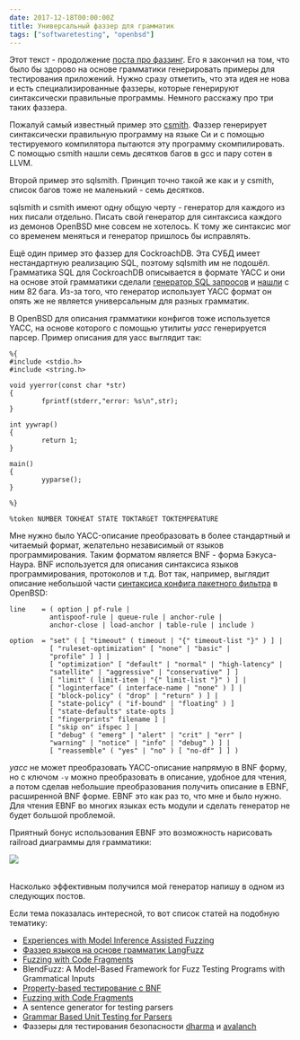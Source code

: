 ```yaml
---
date: 2017-12-18T00:00:00Z
title: Универсальный фаззер для грамматик
tags: ["softwaretesting", "openbsd"]
---
```


Этот текст - продолжение [поста про фаззинг](/2017/12/01/fuzzing.html). Его я
закончил на том, что было бы здорово на основе грамматики генерировать примеры
для тестирования приложений. Нужно сразу отметить, что эта идея не нова и есть
специализированные фаззеры, которые генерируют синтаксически правильные
программы. Немного расскажу про три таких фаззера.

Пожалуй самый известный пример это
[csmith](http://www.cs.utah.edu/~regehr/papers/pldi11-preprint.pdf). Фаззер
генерирует синтаксически правильную программу на языке Си и с помощью
тестируемого компилятора пытаются эту программу скомпилировать. С помощью
csmith нашли семь десятков багов в gcc и пару сотен в LLVM.

Второй пример это sqlsmith. Принцип точно такой же как и у csmith, список багов
тоже не маленький - семь десятков.

sqlsmith и csmith имеют одну общую черту - генератор для каждого из них писали
отдельно. Писать свой генератор для синтаксиса каждого из демонов OpenBSD мне
совсем не хотелось. К тому же синтаксис мог со временем меняться и генератор
пришлось бы исправлять.

Ещё один пример это фаззер для CockroachDB. Эта СУБД имеет нестандартную
реализацию SQL, поэтому sqlsmith им не подошёл. Грамматика SQL для CockroachDB
описывается в формате YACC и они на основе этой грамматики сделали [генератор
SQL запросов](https://github.com/cockroachdb/cockroach/tree/master/pkg/internal/rsg) и
[нашли](https://mattjibson.com/blog/2016/10/19/testing-cockroachdb-generating-random-valid-sql/)
с ним 82 бага. Из-за того, что генератор использует YACC формат он опять же не
является универсальным для разных грамматик.

В OpenBSD для описания грамматики конфигов тоже используется YACC, на основе
которого с помощью утилиты *yacc* генерируется парсер. Пример описания для yacc
выглядит так:

```
%{
#include <stdio.h>
#include <string.h>
 
void yyerror(const char *str)
{
        fprintf(stderr,"error: %s\n",str);
}
 
int yywrap()
{
        return 1;
} 
  
main()
{
        yyparse();
} 

%}

%token NUMBER TOKHEAT STATE TOKTARGET TOKTEMPERATURE
```

Мне нужно было YACC-описание преобразовать в более стандартный и читаемый
формат, желательно независимый от языков программирования. Таким форматом
является BNF - форма Бэкуса-Наура. BNF используется для описания синтаксиса
языков программирования, протоколов и т.д. Вот так, например, выглядит
описание небольшой части [синтаксиса конфига пакетного
фильтра](https://man.openbsd.org/pf.conf#GRAMMAR) в OpenBSD:

```
line    = ( option | pf-rule | 
          antispoof-rule | queue-rule | anchor-rule | 
          anchor-close | load-anchor | table-rule | include ) 
 
option  = "set" ( [ "timeout" ( timeout | "{" timeout-list "}" ) ] | 
          [ "ruleset-optimization" [ "none" | "basic" | 
          "profile" ] ] | 
          [ "optimization" [ "default" | "normal" | "high-latency" | 
          "satellite" | "aggressive" | "conservative" ] ] 
          [ "limit" ( limit-item | "{" limit-list "}" ) ] | 
          [ "loginterface" ( interface-name | "none" ) ] | 
          [ "block-policy" ( "drop" | "return" ) ] | 
          [ "state-policy" ( "if-bound" | "floating" ) ] 
          [ "state-defaults" state-opts ] 
          [ "fingerprints" filename ] | 
          [ "skip on" ifspec ] | 
          [ "debug" ( "emerg" | "alert" | "crit" | "err" | 
          "warning" | "notice" | "info" | "debug" ) ] | 
          [ "reassemble" ( "yes" | "no" ) [ "no-df" ] ] ) 
```

*yacc* не может преобразовать YACC-описание напрямую в BNF форму, но с ключом
```-v``` можно преобразовать в описание, удобное для чтения, а потом сделав
небольшие преобразования получить описание в EBNF, расширенной BNF форме. EBNF
это как раз то, что мне и было нужно. Для чтения EBNF во многих языках есть
модули и сделать генератор не будет большой проблемой.

Приятный бонус использования EBNF это возможность нарисовать railroad диаграммы
для грамматики:

<img src="/images/option.png" style="float:left"><br><br>

Насколько эффективным получился мой генератор напишу в одном из следующих
постов.

Если тема показалась интересной, то вот список статей на подобную тематику:

- [Experiences with Model Inference Assisted
Fuzzing](https://www.usenix.org/legacy/event/woot08/tech/full_papers/viide/viide.pdf)
- [Фаззер языков на основе грамматик
LangFuzz](https://users.own-hero.net/~decoder/holler-mthesis-2011.pdf)
- [Fuzzing with Code
Fragments](https://people.csail.mit.edu/akiezun/pldi-kiezun.pdf)
- BlendFuzz: A Model-Based Framework for Fuzz Testing Programs with Grammatical Inputs
- [Property-based тестирование с BNF](http://www.erlang.se/euc/08/1430Nilsson.pdf)
- [Fuzzing with Code
Fragments](https://www.usenix.org/system/files/conference/usenixsecurity12/sec12-final73.pdf)
- A sentence generator for testing parsers
- [Grammar Based Unit Testing for Parsers](https://jonriehl.com/public/docs/thesis.pdf)
- Фаззеры для тестирования безопасности [dharma](https://github.com/MozillaSecurity/dharma) и [avalanch](https://github.com/MozillaSecurity/avalanche)

<!--
[VCG](http://www.rw.cdl.uni-saarland.de/users/sander/html/gsvcg1.html)
[yaccviso](http://www.lo-res.org/~aaron/yaccviso/)
[vyacc](http://cs.gmu.edu/~white/Vyacc/dist.html)
[awk script](http://www.coding-guidelines.com/images/railroad.awk.txt)
[yacc2dot](https://www.physics.drexel.edu/~wking/unfolding-disasters-old/posts/yacc2dot/)
[source](http://git.tremily.us/?p=blog.git;a=blob;f=posts/yacc2dot/yacc2dot;h=35c40eee3801b10a844c5e72aad45808e45a25ee;hb=ba9185cb0e83d226c46a223a668b7eefd52811f2)
-->

